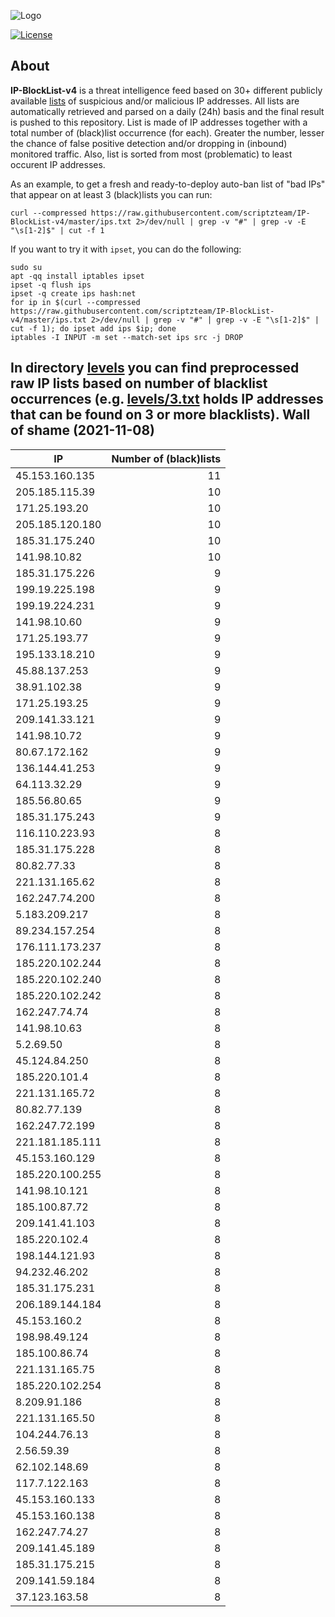 ![Logo](https://i.imgur.com/PyKLAe7.png)

[![License](https://img.shields.io/badge/license-The_Unlicense-red.svg)](https://unlicense.org/)

About
----

**IP-BlockList-v4** is a threat intelligence feed based on 30+ different publicly available [lists](https://github.com/stamparm/maltrail) of suspicious and/or malicious IP addresses. All lists are automatically retrieved and parsed on a daily (24h) basis and the final result is pushed to this repository. List is made of IP addresses together with a total number of (black)list occurrence (for each). Greater the number, lesser the chance of false positive detection and/or dropping in (inbound) monitored traffic. Also, list is sorted from most (problematic) to least occurent IP addresses.

As an example, to get a fresh and ready-to-deploy auto-ban list of "bad IPs" that appear on at least 3 (black)lists you can run:

```
curl --compressed https://raw.githubusercontent.com/scriptzteam/IP-BlockList-v4/master/ips.txt 2>/dev/null | grep -v "#" | grep -v -E "\s[1-2]$" | cut -f 1
```

If you want to try it with `ipset`, you can do the following:

```
sudo su
apt -qq install iptables ipset
ipset -q flush ips
ipset -q create ips hash:net
for ip in $(curl --compressed https://raw.githubusercontent.com/scriptzteam/IP-BlockList-v4/master/ips.txt 2>/dev/null | grep -v "#" | grep -v -E "\s[1-2]$" | cut -f 1); do ipset add ips $ip; done
iptables -I INPUT -m set --match-set ips src -j DROP
```

In directory [levels](levels) you can find preprocessed raw IP lists based on number of blacklist occurrences (e.g. [levels/3.txt](levels/3.txt) holds IP addresses that can be found on 3 or more blacklists).
Wall of shame (2021-11-08)
----

|IP|Number of (black)lists|
|---|--:|
45.153.160.135|11
205.185.115.39|10
171.25.193.20|10
205.185.120.180|10
185.31.175.240|10
141.98.10.82|10
185.31.175.226|9
199.19.225.198|9
199.19.224.231|9
141.98.10.60|9
171.25.193.77|9
195.133.18.210|9
45.88.137.253|9
38.91.102.38|9
171.25.193.25|9
209.141.33.121|9
141.98.10.72|9
80.67.172.162|9
136.144.41.253|9
64.113.32.29|9
185.56.80.65|9
185.31.175.243|9
116.110.223.93|8
185.31.175.228|8
80.82.77.33|8
221.131.165.62|8
162.247.74.200|8
5.183.209.217|8
89.234.157.254|8
176.111.173.237|8
185.220.102.244|8
185.220.102.240|8
185.220.102.242|8
162.247.74.74|8
141.98.10.63|8
5.2.69.50|8
45.124.84.250|8
185.220.101.4|8
221.131.165.72|8
80.82.77.139|8
162.247.72.199|8
221.181.185.111|8
45.153.160.129|8
185.220.100.255|8
141.98.10.121|8
185.100.87.72|8
209.141.41.103|8
185.220.102.4|8
198.144.121.93|8
94.232.46.202|8
185.31.175.231|8
206.189.144.184|8
45.153.160.2|8
198.98.49.124|8
185.100.86.74|8
221.131.165.75|8
185.220.102.254|8
8.209.91.186|8
221.131.165.50|8
104.244.76.13|8
2.56.59.39|8
62.102.148.69|8
117.7.122.163|8
45.153.160.133|8
45.153.160.138|8
162.247.74.27|8
209.141.45.189|8
185.31.175.215|8
209.141.59.184|8
37.123.163.58|8
